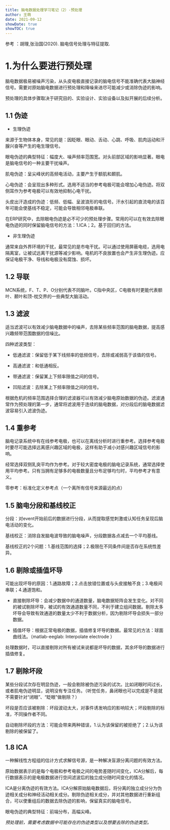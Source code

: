 ```yaml
---
title: 脑电数据处理学习笔记（2）-预处理
author: 王萌
date: 2021-09-12
showDate: true 
showTOC: true
---
```


参考 ：胡理,张治国(2020). 脑电信号处理与特征提取. 

# 1.为什么要进行预处理

脑电数据极易被噪声污染，从头皮电极直接记录的脑电信号不能准确代表大脑神经信号。需要对原始脑电数据进行预处理和降噪来进尽可能减少或消除伪迹的影响。

预处理的具体步骤取决于研究目的、实验设计、实验设备以及拟开展的后续分析。

## 1.1 伪迹

- 生理伪迹

来源于生物体本身，常见的是：因眨眼、眼动、舌动、心跳、呼吸、肌肉运动和汗腺兴奋等产生的电生理信号。

眼电伪迹的典型特征：幅度大、噪声频率范围宽。对头前部区域的影响显著。眼电是脑电信号的一种主要干扰噪声。

肌电伪迹：呈尖峰状的高频电活动，主要产生于额肌和颞肌。

心电伪迹：会呈现出多种形式。选用不适当的参考电极可能会增加心电伪迹。将双侧耳作为参考电极可以有效地抑制心电干扰。

头皮出汗造成的伪迹：低频、低幅、呈波浪形的电信号。汗水引起的直流电的该百年可能会使基线不稳定，可能会导致相邻电极串联。

在ERP研究中，去除眼电伪迹是必不可少的预处理步骤。常用的可以在有效去除眼电伪迹的同时保留脑电信号的方法：1.ICA；2。基于回归的方法。

- 非生理伪迹

通常来自外界环境的干扰，最常见的是市电干扰。可以通过使用屏蔽电缆，选用电隔离室，让被试远离干扰源等减少影响。电机的不良放置也会产生非生理伪迹。应保证电极干净、导线和电极没有腐蚀、损坏。

## 1.2 导联

MCN系统，F、T、P、O分别代表不同脑叶。C指中央区，C电极有时更能代表额叶、颞叶和顶-枕交界的一些典型大脑活动。

## 1.3 滤波

适当滤波可以有效减少脑电数据中的噪声，去除某些频率范围的脑电数据，提高感兴趣频带范围数据的信噪比。

四种滤波类型：

- 低通滤波：保留低于某下线频率的低频信号，去除或减弱高于该值的信号。

- 高通滤波：和低通相反。

- 带通滤波：保留某上下频率限值之间的信号。

- 凹陷滤波：去除某上下频率限值之间的信号。

根据危机的频率范围选择合理的滤波器可以有效减少脑电原始数据的伪迹。滤波通常作为预处理的第一步，通常将滤波用于连续的脑电数据，对分段后的脑电数据滤波容易引入滤波伪迹。

## 1.4 重参考

脑电记录系统中有在线参考电极，也可以在离线分析时进行重参考。选择参考电极时要尽可能选择远离感兴趣区域的电极，这样有助于减小对感兴趣区域信号的影响。

经常选择双侧乳突平均作为参考。对于较大密度电极的脑电记录系统，通常选择使用平均参考。只有当拥有足够多的电极数量且分布足够均匀时，平均参考才有意义。

零参考：标准化定义参考点（一个离所有信号来源最远的点）

## 1.5 脑电分段和基线校正

分段：对event开始前后的数据进行分段，从而提取感觉刺激或认知任务呈现后脑电活动的变化。

基线校正：消除自发脑电波导致的脑电噪声，分段数据各点减去一个平均基线。

基线校正的2个问题：1.基线范围的选择；2.极限在不同条件间是否存在系统性差异。

## 1.6 剔除或插值坏导

可能出现坏导的原因：1.通路故障；2.点击放错位置或与头皮接触不良；3.电极间串联；4.通道饱和。

- 直接剔除坏导：会减少数据中的通道数量，脑电数据矩阵会发生变化。对不同的被试剔除坏导，被试的有效通道数量不同，不利于建立组间数据。剔除太多坏导会导致有效通道的数量太少不利于数据分析，因为剔除坏导会损失一部分数据。

- 插值坏导：根据正常电极的数据，插值修复坏导的数据。最常见的方法：球面曲线法。（matlab-eeglab: Interpolate electrode ）

处理数据时，可以直接剔除对所有被试来说都是坏导的数据，其余坏导的数据进行插值修复。

## 1.7 剔除坏段

某些分段试次存在明显伪迹，一般会剔除被伪迹污染的试次。比如闭眼时间过长，或者肌电伪迹明显，说明没有专注任务。（听觉任务，鼻闭眼也可以完成是不是就不需要针对“闭眼”、“眨眼”做剔除？）

坏段是否应该被剔除：坏段波动太大，对事件诱发响应的影响较大；坏段剔除的标准，不同操作者不同。

自动剔除坏段的方法：可能会带来两种错误，1.认为该保留的被拒绝了；2.认为该剔除的被保留了。

## 1.8 ICA

一种解线性方程组的估计方式求解信号源，是一种解决盲源分离问题的有效方法。

原始数据表示的是每个电极和参考电极之间的电势差随时间变化，ICA分解后，每行数据表示的是电极数据进行空间滤波后的独立成分随时间变化的情况。

ICA是分离伪迹的有效方法。ICA分解原始脑电数据后，将分离的独立成分分为伪迹相关成分和神经活动相关成分。剔除伪迹相关成分，并对其他数据进行重新组合，可以使重组后的数据去除伪迹的影响，保留真实的脑电信号。

眼电伪迹的典型特征：前端分布，高幅尖峰。

*预处理前，需要考虑数据中可能存在的伪迹类型以及想要去除的伪迹类型。*

